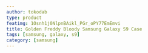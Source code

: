 ```yaml
---
author: tokodab
type: product
featimg: 1Osnh1j0NlpnBAikl_PGr_oPY77EmEmvi
title: Golden Freddy Bloody Samsung Galaxy S9 Case
tags: [samsung, galaxy, s9]
category: [samsung]
---
```

